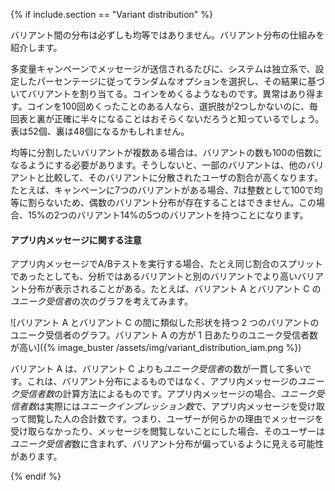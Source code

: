 {% if include.section == "Variant distribution" %}

バリアント間の分布は必ずしも均等ではありません。バリアント分布の仕組みを紹介します。

多変量キャンペーンでメッセージが送信されるたびに、システムは独立系で、設定したパーセンテージに従ってランダムなオプションを選択し、その結果に基づいてバリアントを割り当てる。コインをめくるようなものです。異常はあり得ます。コインを100回めくったことのある人なら、選択肢が2つしかないのに、毎回表と裏が正確に半々になることはおそらくないだろうと知っているでしょう。表は52個、裏は48個になるかもしれません。

均等に分割したいバリアントが複数ある場合は、バリアントの数も100の倍数になるようにする必要があります。そうしないと、一部のバリアントは、他のバリアントと比較して、そのバリアントに分散されたユーザの割合が高くなります。たとえば、キャンペーンに7つのバリアントがある場合、7は整数として100で均等に割らないため、偶数のバリアント分布が存在することはできません。この場合、15%の2つのバリアント14%の5つのバリアントを持つことになります。

#### アプリ内メッセージに関する注意

アプリ内メッセージでA/Bテストを実行する場合、たとえ同じ割合のスプリットであったとしても、分析ではあるバリアントと別のバリアントでより高いバリアント分布が表示されることがある。たとえば、バリアント A とバリアント C の*ユニーク受信者*の次のグラフを考えてみます。

![バリアント A とバリアント C の間に類似した形状を持つ 2 つのバリアントのユニーク受信者のグラフ。バリアント A の方が 1 日あたりのユニーク受信者数が高い]({% image_buster /assets/img/variant_distribution_iam.png %})

バリアント A は、バリアント C よりも*ユニーク受信者*の数が一貫して多いです。これは、バリアント分布によるものではなく、アプリ内メッセージの*ユニーク受信者数*の計算方法によるものです。アプリ内メッセージの場合、*ユニーク受信者数*は実際には*ユニークインプレッション数*で、アプリ内メッセージを受け取って閲覧した人の合計数です。つまり、ユーザーが何らかの理由でメッセージを受け取らなかったり、メッセージを閲覧しないことにした場合、そのユーザーは*ユニーク受信者*数に含まれず、バリアント分布が偏っているように見える可能性があります。

{% endif %}